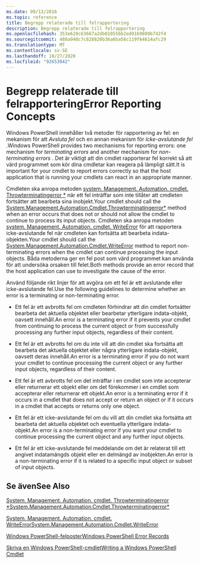 ```yaml
---
ms.date: 09/13/2016
ms.topic: reference
title: Begrepp relaterade till felrapportering
description: Begrepp relaterade till felrapportering
ms.openlocfilehash: 353e628c63667a2db010556b2ed9169809b742f4
ms.sourcegitcommit: 488a940c7c828820b36a6ba56c119f64614afc29
ms.translationtype: MT
ms.contentlocale: sv-SE
ms.lasthandoff: 10/27/2020
ms.locfileid: "92653042"
---
```

# <a name="error-reporting-concepts"></a><span data-ttu-id="f1478-103">Begrepp relaterade till felrapportering</span><span class="sxs-lookup"><span data-stu-id="f1478-103">Error Reporting Concepts</span></span>

<span data-ttu-id="f1478-104">Windows PowerShell innehåller två metoder för rapportering av fel: en mekanism för att *Avsluta fel* och en annan mekanism för *icke-avslutande fel* .</span><span class="sxs-lookup"><span data-stu-id="f1478-104">Windows PowerShell provides two mechanisms for reporting errors: one mechanism for *terminating errors* and another mechanism for *non-terminating errors* .</span></span> <span data-ttu-id="f1478-105">Det är viktigt att din cmdlet rapporterar fel korrekt så att värd programmet som kör dina cmdletar kan reagera på lämpligt sätt.</span><span class="sxs-lookup"><span data-stu-id="f1478-105">It is important for your cmdlet to report errors correctly so that the host application that is running your cmdlets can react in an appropriate manner.</span></span>

<span data-ttu-id="f1478-106">Cmdleten ska anropa metoden [system. Management. Automation. cmdlet. Throwterminatingerror \*](/dotnet/api/System.Management.Automation.Cmdlet.ThrowTerminatingError) när ett fel inträffar som inte tillåter att cmdleten fortsätter att bearbeta sina inobjekt.</span><span class="sxs-lookup"><span data-stu-id="f1478-106">Your cmdlet should call the [System.Management.Automation.Cmdlet.Throwterminatingerror\*](/dotnet/api/System.Management.Automation.Cmdlet.ThrowTerminatingError) method when an error occurs that does not or should not allow the cmdlet to continue to process its input objects.</span></span> <span data-ttu-id="f1478-107">Cmdleten ska anropa metoden [system. Management. Automation. cmdlet. WriteError](/dotnet/api/System.Management.Automation.Cmdlet.WriteError) för att rapportera icke-avslutande fel när cmdleten kan fortsätta att bearbeta indata-objekten.</span><span class="sxs-lookup"><span data-stu-id="f1478-107">Your cmdlet should call the [System.Management.Automation.Cmdlet.WriteError](/dotnet/api/System.Management.Automation.Cmdlet.WriteError) method to report non-terminating errors when the cmdlet can continue processing the input objects.</span></span> <span data-ttu-id="f1478-108">Båda metoderna ger en fel post som värd programmet kan använda för att undersöka orsaken till felet.</span><span class="sxs-lookup"><span data-stu-id="f1478-108">Both methods provide an error record that the host application can use to investigate the cause of the error.</span></span>

<span data-ttu-id="f1478-109">Använd följande rikt linjer för att avgöra om ett fel är ett avslutande eller icke-avslutande fel.</span><span class="sxs-lookup"><span data-stu-id="f1478-109">Use the following guidelines to determine whether an error is a terminating or non-terminating error.</span></span>

- <span data-ttu-id="f1478-110">Ett fel är ett avbrotts fel om cmdleten förhindrar att din cmdlet fortsätter bearbeta det aktuella objektet eller bearbetar ytterligare indata-objekt, oavsett innehåll.</span><span class="sxs-lookup"><span data-stu-id="f1478-110">An error is a terminating error if it prevents your cmdlet from continuing to process the current object or from successfully processing any further input objects, regardless of their content.</span></span>

- <span data-ttu-id="f1478-111">Ett fel är ett avbrotts fel om du inte vill att din cmdlet ska fortsätta att bearbeta det aktuella objektet eller några ytterligare indata-objekt, oavsett deras innehåll.</span><span class="sxs-lookup"><span data-stu-id="f1478-111">An error is a terminating error if you do not want your cmdlet to continue processing the current object or any further input objects, regardless of their content.</span></span>

- <span data-ttu-id="f1478-112">Ett fel är ett avbrotts fel om det inträffar i en cmdlet som inte accepterar eller returnerar ett objekt eller om det förekommer i en cmdlet som accepterar eller returnerar ett objekt.</span><span class="sxs-lookup"><span data-stu-id="f1478-112">An error is a terminating error if it occurs in a cmdlet that does not accept or return an object or if it occurs in a cmdlet that accepts or returns only one object.</span></span>

- <span data-ttu-id="f1478-113">Ett fel är ett icke-avslutande fel om du vill att din cmdlet ska fortsätta att bearbeta det aktuella objektet och eventuella ytterligare indata-objekt.</span><span class="sxs-lookup"><span data-stu-id="f1478-113">An error is a non-terminating error if you want your cmdlet to continue processing the current object and any further input objects.</span></span>

- <span data-ttu-id="f1478-114">Ett fel är ett icke-avslutande fel meddelande om det är relaterat till ett angivet indatamängds objekt eller en delmängd av inobjekten.</span><span class="sxs-lookup"><span data-stu-id="f1478-114">An error is a non-terminating error if it is related to a specific input object or subset of input objects.</span></span>

## <a name="see-also"></a><span data-ttu-id="f1478-115">Se även</span><span class="sxs-lookup"><span data-stu-id="f1478-115">See Also</span></span>

[<span data-ttu-id="f1478-116">System. Management. Automation. cmdlet. Throwterminatingerror \*</span><span class="sxs-lookup"><span data-stu-id="f1478-116">System.Management.Automation.Cmdlet.Throwterminatingerror\*</span></span>](/dotnet/api/System.Management.Automation.Cmdlet.ThrowTerminatingError)

[<span data-ttu-id="f1478-117">System. Management. Automation. cmdlet. WriteError</span><span class="sxs-lookup"><span data-stu-id="f1478-117">System.Management.Automation.Cmdlet.WriteError</span></span>](/dotnet/api/System.Management.Automation.Cmdlet.WriteError)

[<span data-ttu-id="f1478-118">Windows PowerShell-felposter</span><span class="sxs-lookup"><span data-stu-id="f1478-118">Windows PowerShell Error Records</span></span>](./windows-powershell-error-records.md)

[<span data-ttu-id="f1478-119">Skriva en Windows PowerShell-cmdlet</span><span class="sxs-lookup"><span data-stu-id="f1478-119">Writing a Windows PowerShell Cmdlet</span></span>](./writing-a-windows-powershell-cmdlet.md)

